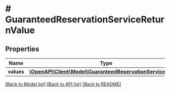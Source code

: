 # # GuaranteedReservationServiceReturnValue

## Properties

Name | Type | Description | Notes
------------ | ------------- | ------------- | -------------
**values** | [**\OpenAPI\Client\Model\GuaranteedReservationServiceValue[]**](GuaranteedReservationServiceValue.md) |  | [optional]

[[Back to Model list]](../../README.md#models) [[Back to API list]](../../README.md#endpoints) [[Back to README]](../../README.md)
